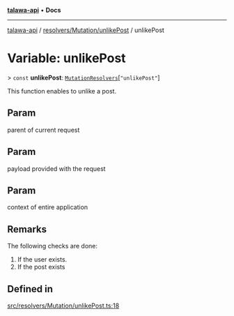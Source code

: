 [**talawa-api**](../../../../README.md) • **Docs**

***

[talawa-api](../../../../modules.md) / [resolvers/Mutation/unlikePost](../README.md) / unlikePost

# Variable: unlikePost

\> `const` **unlikePost**: [`MutationResolvers`](../../../../types/generatedGraphQLTypes/type-aliases/MutationResolvers.md)\[`"unlikePost"`\]

This function enables to unlike a post.

## Param

parent of current request

## Param

payload provided with the request

## Param

context of entire application

## Remarks

The following checks are done:
1. If the user exists.
2. If the post exists

## Defined in

[src/resolvers/Mutation/unlikePost.ts:18](https://github.com/PalisadoesFoundation/talawa-api/blob/1f38da5423898626c6ebfa24896a9c3d008195c6/src/resolvers/Mutation/unlikePost.ts#L18)

